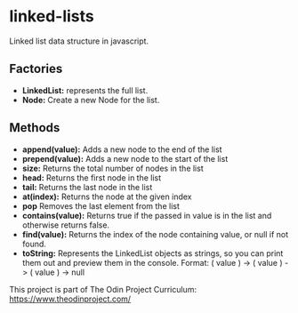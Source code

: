 # linked-lists

Linked list data structure in javascript.

<h2>Factories</h2>
<ul>
  <li><b>LinkedList:</b> represents the full list.</li>
  <li><b>Node:</b> Create a new Node for the list.</li>
</ul>

<h2>Methods</h2>
<ul>
  <li><b>append(value):</b> Adds a new node to the end of the list</li>
  <li><b>prepend(value):</b> Adds a new node to the start of the list</li>
  <li><b>size:</b> Returns the total number of nodes in the list</li>
  <li><b>head:</b> Returns the first node in the list</li>
  <li><b>tail:</b> Returns the last node in the list</li>
  <li><b>at(index):</b> Returns the node at the given index</li>
  <li><b>pop</b> Removes the last element from the list</li>
  <li><b>contains(value):</b> Returns true if the passed in value is in the list and otherwise returns false.</li>
  <li><b>find(value):</b> Returns the index of the node containing value, or null if not found.</li>
  <li><b>toString:</b> Represents the LinkedList objects as strings, so you can print them out and preview them in the console. Format: ( value ) -> ( value ) -> ( value ) -> null</li>
</ul>

This project is part of The Odin Project Curriculum: https://www.theodinproject.com/